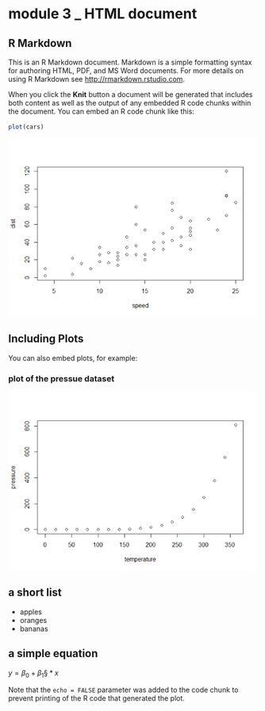 # module 3 \_ HTML document

## R Markdown

This is an R Markdown document. Markdown is a simple formatting syntax
for authoring HTML, PDF, and MS Word documents. For more details on
using R Markdown see <http://rmarkdown.rstudio.com>.

When you click the **Knit** button a document will be generated that
includes both content as well as the output of any embedded R code
chunks within the document. You can embed an R code chunk like this:

``` r
plot(cars)
```

![](github.md_document_files/figure-markdown_github/cars-1.png)

## Including Plots

You can also embed plots, for example:

### plot of the pressue dataset

![](github.md_document_files/figure-markdown_github/pressure-1.png)

## a short list

-   apples
-   oranges
-   bananas

## a simple equation

*y* = *β*<sub>0</sub> + *β*<sub>1</sub>§ \* *x*

Note that the `echo = FALSE` parameter was added to the code chunk to
prevent printing of the R code that generated the plot.
